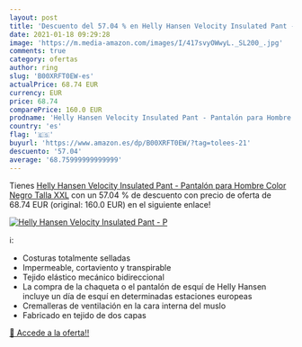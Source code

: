 ```yaml
---
layout: post
title: 'Descuento del 57.04 % en Helly Hansen Velocity Insulated Pant - P'
date: 2021-01-18 09:29:28
image: 'https://m.media-amazon.com/images/I/417svyOWwyL._SL200_.jpg'
comments: true
category: ofertas
author: ring
slug: 'B00XRFT0EW-es'
actualPrice: 68.74 EUR
currency: EUR
price: 68.74
comparePrice: 160.0 EUR
prodname: 'Helly Hansen Velocity Insulated Pant - Pantalón para Hombre  Color Negro  Talla XXL'
country: 'es'
flag: '🇪🇸'
buyurl: 'https://www.amazon.es/dp/B00XRFT0EW/?tag=tolees-21'
descuento: '57.04'
average: '68.75999999999999'
---
```


Tienes [Helly Hansen Velocity Insulated Pant - Pantalón para Hombre  Color Negro  Talla XXL](https://www.amazon.es/dp/B00XRFT0EW/?tag=tolees-21) con un 57.04 % de descuento con precio de oferta de 68.74 EUR (original: 160.0 EUR) en el siguiente enlace!

[![Helly Hansen Velocity Insulated Pant - P](https://m.media-amazon.com/images/I/417svyOWwyL._SL200_.jpg)](https://www.amazon.es/dp/B00XRFT0EW/?tag=tolees-21)

ℹ️:

- Costuras totalmente selladas
- Impermeable, cortaviento y transpirable
- Tejido elástico mecánico bidireccional
- La compra de la chaqueta o el pantalón de esquí de Helly Hansen incluye un día de esquí en determinadas estaciones europeas
- Cremalleras de ventilación en la cara interna del muslo
- Fabricado en tejido de dos capas

[🛒 Accede a la oferta!!](https://www.amazon.es/dp/B00XRFT0EW/?tag=tolees-21)
